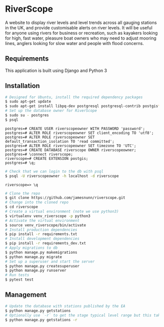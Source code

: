 # RiverScope

A website to display river levels and level trends across all gauging stations in the UK, and provide customisable alerts on river levels. It will be useful for anyone using rivers for business or recreation, such as kayakers looking for high, fast water, pleasure boat owners who may need to adjust mooring lines, anglers looking for slow water and people with flood concerns.

## Requirements

This application is built using Django and Python 3

## Installation

```bash
# Designed for Ubuntu, install the required dependency packages
$ sudo apt-get update
$ sudo apt-get install libpq-dev postgresql postgresql-contrib postgis*
# Set up the database owner for RiverScope
$ sudo su - postgres
$ psql
```

```psql
postgres=# CREATE USER riverscopeowner WITH PASSWORD 'password';
postgres=# ALTER ROLE riverscopeowner SET client_encoding TO 'utf8';
postgres=# ALTER ROLE riverscopeowner SET default_transaction_isolation TO 'read committed';
postgres=# ALTER ROLE riverscopeowner SET timezone TO 'UTC';
postgres=# CREATE DATABASE riverscope OWNER riverscopeowner;
postgres=# \connect riverscope;
riverscope=# CREATE EXTENSION postgis;
postgres=# \q;
```

```bash
# Check that we can login to the db with psql
$ psql -U riverscopeowner -h localhost -d riverscope
```

```psql
riverscope=> \q
```

```bash
# Clone the repo
$ git clone https://github.com/jamesnunn/riverscope.git
# Change into the cloned repo
$ cd riverscope
# Create a virtual environment (note we use python3)
$ virtualenv venv_riverscope -p python3
# Activate the virtual environment
$ source venv_riverscope/bin/activate
# Install production dependencies
$ pip install -r requirements.txt
# Install development dependencies
$ pip install -r requirements_dev.txt
# Apply migrations to db
$ python manage.py makemigrations
$ python manage.py migrate
# Set up a superuser and start the server
$ python manage.py createsuperuser
$ python manage.py runserver
# Run tests
$ pytest test
```

## Management
```bash
# Update the database with stations published by the EA
$ python manage.py getstations
# Optionally use `-r` to get the stage typical level range but this takes minutes to run
$ python manage.py getstations -r
```